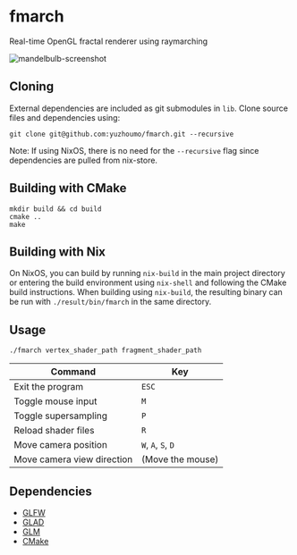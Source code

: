 # fmarch

Real-time OpenGL fractal renderer using raymarching

![mandelbulb-screenshot](assets/mandelbulb.png)

## Cloning

External dependencies are included as git submodules in `lib`. Clone source
files and dependencies using:

```
git clone git@github.com:yuzhoumo/fmarch.git --recursive
```

Note: If using NixOS, there is no need for the `--recursive` flag since
dependencies are pulled from nix-store.

## Building with CMake

```
mkdir build && cd build
cmake ..
make
```

## Building with Nix

On NixOS, you can build by running `nix-build` in the main project directory
or entering the build environment using `nix-shell` and following the CMake
build instructions. When building using `nix-build`, the resulting binary can
be run with `./result/bin/fmarch` in the same directory.

## Usage

```
./fmarch vertex_shader_path fragment_shader_path
```

| Command                    | Key                |
| -------------------------- | ------------------ |
| Exit the program           | `ESC`              |
| Toggle mouse input         | `M`                |
| Toggle supersampling       | `P`                |
| Reload shader files        | `R`                |
| Move camera position       | `W`, `A`, `S`, `D` |
| Move camera view direction | (Move the mouse)   |

## Dependencies

- [GLFW](https://github.com/glfw/glfw)
- [GLAD](https://github.com/Dav1dde/glad)
- [GLM](https://github.com/g-truc/glm)
- [CMake](http://www.cmake.org/)
